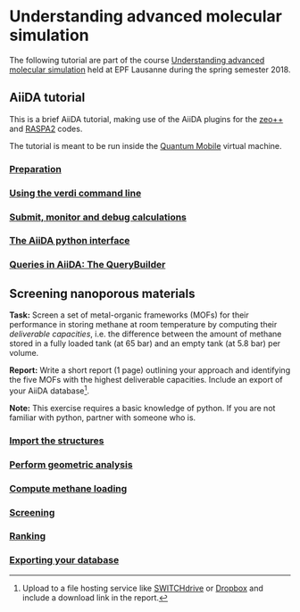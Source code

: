 # Understanding advanced molecular simulation

The following tutorial are part of the course
[Understanding advanced molecular simulation](http://edu.epfl.ch/coursebook/en/understanding-advanced-molecular-simulation-CH-420) held at EPF Lausanne
during the spring semester 2018.

## AiiDA tutorial

This is a brief AiiDA tutorial, making use of the AiiDA plugins for the
[zeo++](http://www.zeoplusplus.org/) and [RASPA2](https://github.com/numat/RASPA2) codes.

The tutorial is meant to be run inside the [Quantum Mobile](https://www.materialscloud.org/work/quantum-mobile) virtual machine.

### [Preparation](./tutorial/preparation)

### [Using the verdi command line](./tutorial/verdi-commands)

### [Submit, monitor and debug calculations](./tutorial/calculations)

### [The AiiDA python interface](./tutorial/python-interface)

### [Queries in AiiDA: The QueryBuilder](./tutorial/queries)

## Screening nanoporous materials

**Task:** Screen a set of metal-organic frameworks (MOFs) for their
performance in storing methane at room temperature by computing their
*deliverable capacities*, i.e. the difference between the amount of
methane stored in a fully loaded tank (at 65 bar) and an empty tank (at
5.8 bar) per volume.

**Report:** Write a short report (1 page) outlining your approach and
identifying the five MOFs with the highest deliverable capacities.
Include an export of your AiiDA database[^1].

**Note:** This exercise requires a basic knowledge of python. If you are
not familiar with python, partner with someone who is.

### [Import the structures](./screening/import)

### [Perform geometric analysis](./screening/geometry)

### [Compute methane loading](./screening/methane-loading)

### [Screening](./screening/screening)

### [Ranking](./screening/ranking)

### [Exporting your database](./screening/export)



[^1]: Upload to a file hosting service like
    [SWITCHdrive](https://drive.switch.ch/) or
    [Dropbox](https://www.dropbox.com/) and include a download link in
    the report.
